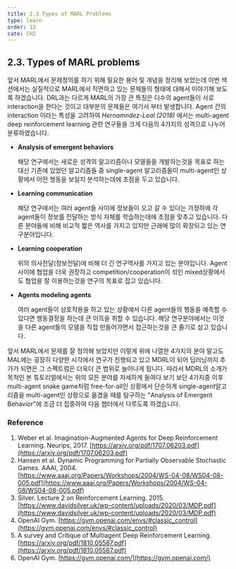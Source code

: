 ```yaml
---
title: 2.3 Types of MARL Problems
type: learn
order: 13
cate: CH2
---
```


## 2.3. Types of MARL problems

앞서 MARL에서 문제정의를 하기 위해 필요한 용어 및 개념을 정리해 보았는데 이번 섹션에서는 실질적으로 MARL에서 직면하고 있는 문제들의 형태에 대해서 이야기해 보도록 하겠습니다. DRL과는 다르게 MARL의 가장 큰 특징은 다수의 agent들이 서로 interaction을 한다는 것이고 대부분의 문제들은 여기서 부터 발생합니다. Agent 간의 interaction 이라는 특성을 고려하여 _Hernamndez-Leal (2018)_ 에서는 multi-agent deep reinforcement learning 관련 연구들을 크게 다음의 4가지의 성격으로 나누어 분류하였습니다.

- **Analysis of emergent behaviors**

  해당 연구에서는 새로운 성격의 알고리즘이나 모델들을 개발하는것을 목표로 하는 대신 기존에 있었던 알고리즘들 중 single-agent 알고리즘들이 multi-agent인 상황에서 어떤 행동을 보일지 분석하는데에 초점을 두고 있습니다.

- **Learning communication**

  해당 연구에서는 여러 agent들 사이에 정보들이 오고 갈 수 있다는 가정하에 각 agent들이 정보를 전달하는 방식 자체를 학습하는데에 초점을 맞추고 있습니다. 다른 분야들에 비해 비교적 짧은 역사를 가지고 있지만 근래에 많이 확장되고 있는 연구분야입니다.

- **Learning cooperation**

  위의 의사전달(정보전달)에 비해 더 긴 연구역사를 가지고 있는 분야입니다. Agent사이에 협업을 더욱 권장하고 competition/cooperation이 섞인 mixed상황에서도 협업을 잘 이용하는것을 연구의 목표로 잡고 있습니다.

- **Agents modeling agents**

  여러 agent들이 상호작용을 하고 있는 상황에서 다른 agent들의 행동을 예측할 수 있다면 행동결정을 하는데 큰 이득을 취할 수 있습니다. 해당 연구분야에서는 이것을 다른 agent들의 모델을 직접 만들어가면서 접근하는것을 큰 줄기로 삼고 있습니다.

앞서 MARL에서 문제를 잘 정의해 보았지만 이렇게 위에 나열한 4가지의 분야 말고도 MAL에는 굉장히 다양한 시각에서 연구가 진행되고 있고 MDRL이 되어 딥러닝까지 추가가 되면은 그 스펙트럼은 더욱더 큰 범위로 늘어나게 됩니다. 따라서 MDRL의 소개가 목적인 본 튜토리얼에서는 위의 모든 분야를 자세하게 들여다 보기 보단 4가지중 이후 multi-agent snake game처럼 free-for-all인 상황에서 단순하게 single-agent알고리즘을 multi-agent인 상황으로 옮겼을 때를 탐구하는 "Analysis of Emergent Behavior"에 조금 더 집중하여 다음 챕터에서 다루도록 하겠습니다.

### Reference

1. Weber et al. Imagination-Augmented Agents for Deep Reinforcement Learning. Neurips, 2017. [https://arxiv.org/pdf/1707.06203.pdf](https://arxiv.org/pdf/1707.06203.pdf)
2. Hansen et al. Dynamic Programming for Partially Observable Stochastic Games. AAAI, 2004. [https://www.aaai.org/Papers/Workshops/2004/WS-04-08/WS04-08-005.pdf](https://www.aaai.org/Papers/Workshops/2004/WS-04-08/WS04-08-005.pdf)
3. Silver. Lecture 2 on Reinforcement Learning. 2015. [https://www.davidsilver.uk/wp-content/uploads/2020/03/MDP.pdf](https://www.davidsilver.uk/wp-content/uploads/2020/03/MDP.pdf)
4. OpenAI Gym. [https://gym.openai.com/envs/#classic_control](https://gym.openai.com/envs/#classic_control)
5. A survey and Critique of Multiagent Deep Reinforcement Learning. [https://arxiv.org/pdf/1810.05587.pdf](https://arxiv.org/pdf/1810.05587.pdf)
6. OpenAI Gym. [https://gym.openai.com/](https://gym.openai.com/)
